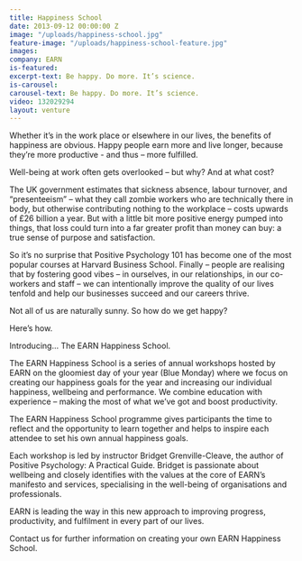 ```yaml
---
title: Happiness School
date: 2013-09-12 00:00:00 Z
image: "/uploads/happiness-school.jpg"
feature-image: "/uploads/happiness-school-feature.jpg"
images: 
company: EARN
is-featured: 
excerpt-text: Be happy. Do more. It’s science.
is-carousel: 
carousel-text: Be happy. Do more. It’s science.
video: 132029294
layout: venture
---
```


Whether it’s in the work place or elsewhere in our lives, the benefits of happiness are obvious. Happy people earn more and live longer, because they’re more productive - and thus – more fulfilled. 

Well-being at work often gets overlooked – but why? And at what cost? 

The UK government estimates that sickness absence, labour turnover, and “presenteeism” – what they call zombie workers who are technically there in body, but otherwise contributing nothing to the workplace – costs upwards of £26 billion a year. But with a little bit more positive energy pumped into things, that loss could turn into a far greater profit than money can buy: a true sense of purpose and satisfaction.

So it’s no surprise that Positive Psychology 101 has become one of the most popular courses at Harvard Business School. Finally – people are realising that by fostering good vibes – in ourselves, in our relationships, in our co-workers and staff – we can intentionally improve the quality of our lives tenfold and help our businesses succeed and our careers thrive. 

Not all of us are naturally sunny. So how do we get happy?

Here’s how. 

Introducing...  The EARN Happiness School.

The EARN Happiness School is a series of annual workshops hosted by EARN on the gloomiest day of your year (Blue Monday) where we focus on creating our happiness goals for the year and increasing our individual happiness, wellbeing and performance. We combine education with experience – making the most of what we’ve got and boost productivity.
 
The EARN Happiness School programme gives participants the time to reflect and the opportunity to learn together and helps to inspire each attendee to set his own annual happiness goals. 

Each workshop is led by instructor Bridget Grenville-Cleave, the author of Positive Psychology: A Practical Guide. Bridget is passionate about wellbeing and closely identifies with the values at the core of EARN’s manifesto and services, specialising in the well-being of organisations and professionals.
 
EARN is leading the way in this new approach to improving progress, productivity, and fulfilment in every part of our lives.

Contact us for further information on creating your own EARN Happiness School.